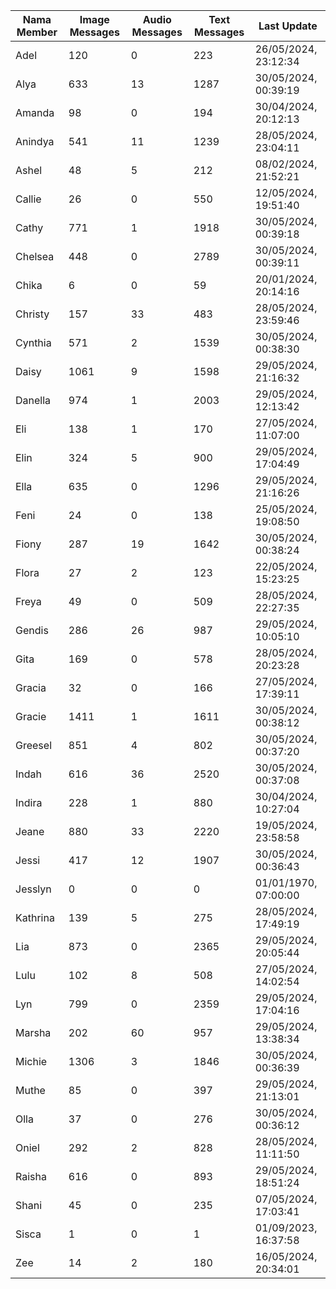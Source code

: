 | Nama Member | Image Messages | Audio Messages | Text Messages | Last Update |
| ------ | -------------- | -------------- | ------------- | ------------ |
| Adel | 120 | 0 | 223 | 26/05/2024, 23:12:34 |
| Alya | 633 | 13 | 1287 | 30/05/2024, 00:39:19 |
| Amanda | 98 | 0 | 194 | 30/04/2024, 20:12:13 |
| Anindya | 541 | 11 | 1239 | 28/05/2024, 23:04:11 |
| Ashel | 48 | 5 | 212 | 08/02/2024, 21:52:21 |
| Callie | 26 | 0 | 550 | 12/05/2024, 19:51:40 |
| Cathy | 771 | 1 | 1918 | 30/05/2024, 00:39:18 |
| Chelsea | 448 | 0 | 2789 | 30/05/2024, 00:39:11 |
| Chika | 6 | 0 | 59 | 20/01/2024, 20:14:16 |
| Christy | 157 | 33 | 483 | 28/05/2024, 23:59:46 |
| Cynthia | 571 | 2 | 1539 | 30/05/2024, 00:38:30 |
| Daisy | 1061 | 9 | 1598 | 29/05/2024, 21:16:32 |
| Danella | 974 | 1 | 2003 | 29/05/2024, 12:13:42 |
| Eli | 138 | 1 | 170 | 27/05/2024, 11:07:00 |
| Elin | 324 | 5 | 900 | 29/05/2024, 17:04:49 |
| Ella | 635 | 0 | 1296 | 29/05/2024, 21:16:26 |
| Feni | 24 | 0 | 138 | 25/05/2024, 19:08:50 |
| Fiony | 287 | 19 | 1642 | 30/05/2024, 00:38:24 |
| Flora | 27 | 2 | 123 | 22/05/2024, 15:23:25 |
| Freya | 49 | 0 | 509 | 28/05/2024, 22:27:35 |
| Gendis | 286 | 26 | 987 | 29/05/2024, 10:05:10 |
| Gita | 169 | 0 | 578 | 28/05/2024, 20:23:28 |
| Gracia | 32 | 0 | 166 | 27/05/2024, 17:39:11 |
| Gracie | 1411 | 1 | 1611 | 30/05/2024, 00:38:12 |
| Greesel | 851 | 4 | 802 | 30/05/2024, 00:37:20 |
| Indah | 616 | 36 | 2520 | 30/05/2024, 00:37:08 |
| Indira | 228 | 1 | 880 | 30/04/2024, 10:27:04 |
| Jeane | 880 | 33 | 2220 | 19/05/2024, 23:58:58 |
| Jessi | 417 | 12 | 1907 | 30/05/2024, 00:36:43 |
| Jesslyn | 0 | 0 | 0 | 01/01/1970, 07:00:00 |
| Kathrina | 139 | 5 | 275 | 28/05/2024, 17:49:19 |
| Lia | 873 | 0 | 2365 | 29/05/2024, 20:05:44 |
| Lulu | 102 | 8 | 508 | 27/05/2024, 14:02:54 |
| Lyn | 799 | 0 | 2359 | 29/05/2024, 17:04:16 |
| Marsha | 202 | 60 | 957 | 29/05/2024, 13:38:34 |
| Michie | 1306 | 3 | 1846 | 30/05/2024, 00:36:39 |
| Muthe | 85 | 0 | 397 | 29/05/2024, 21:13:01 |
| Olla | 37 | 0 | 276 | 30/05/2024, 00:36:12 |
| Oniel | 292 | 2 | 828 | 28/05/2024, 11:11:50 |
| Raisha | 616 | 0 | 893 | 29/05/2024, 18:51:24 |
| Shani | 45 | 0 | 235 | 07/05/2024, 17:03:41 |
| Sisca | 1 | 0 | 1 | 01/09/2023, 16:37:58 |
| Zee | 14 | 2 | 180 | 16/05/2024, 20:34:01 |
